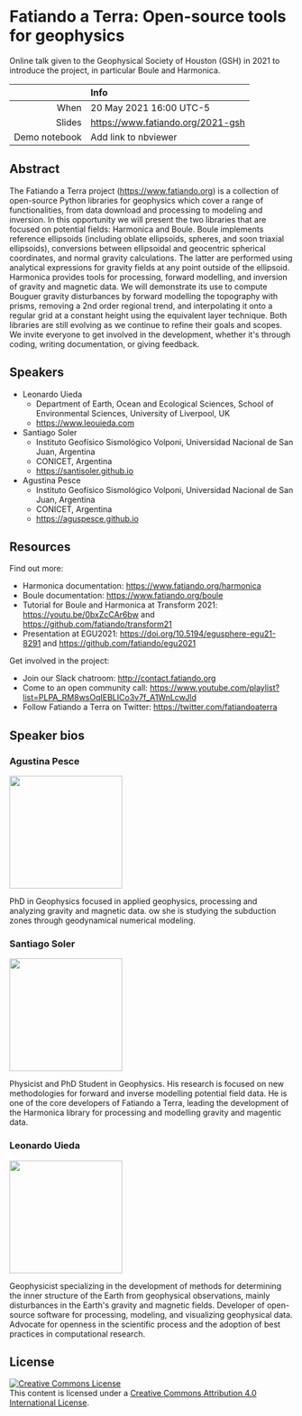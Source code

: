 # Fatiando a Terra: Open-source tools for geophysics

Online talk given to the Geophysical Society of Houston (GSH) in 2021
to introduce the project, in particular Boule and Harmonica.

| | Info |
|--:|:------|
| When | 20 May 2021 16:00 UTC-5 |
| Slides | https://www.fatiando.org/2021-gsh |
| Demo notebook | Add link to nbviewer |

## Abstract

The Fatiando a Terra project (https://www.fatiando.org) is a collection of open-source Python libraries for geophysics which cover a range of functionalities, from data download and processing to modeling and inversion. 
In this opportunity we will present the two libraries that are focused on potential fields: Harmonica and Boule. 
Boule implements reference ellipsoids (including oblate ellipsoids, spheres, and soon triaxial ellipsoids), conversions between ellipsoidal and geocentric spherical coordinates, and normal gravity calculations.
The latter are performed using analytical expressions for gravity fields at any point outside of the ellipsoid. 
Harmonica provides tools for processing, forward modelling, and inversion of gravity and magnetic data. 
We will demonstrate its use to compute Bouguer gravity disturbances by forward modelling the topography with prisms, removing a 2nd order regional trend, and interpolating it onto a regular grid at a constant height using the equivalent layer technique.
Both libraries are still evolving as we continue to refine their goals and scopes.
We invite everyone to get involved in the development, whether it's through coding, writing documentation, or giving feedback.

## Speakers

* Leonardo Uieda 
    * Department of Earth, Ocean and Ecological Sciences, School of Environmental Sciences, University of Liverpool, UK
    * https://www.leouieda.com
* Santiago Soler
    * Instituto Geofísico Sismológico Volponi, Universidad Nacional de San Juan, Argentina
    * CONICET, Argentina
    * https://santisoler.github.io
* Agustina Pesce
    * Instituto Geofísico Sismológico Volponi, Universidad Nacional de San Juan, Argentina
    * CONICET, Argentina
    * https://aguspesce.github.io

## Resources

Find out more:

* Harmonica documentation: https://www.fatiando.org/harmonica
* Boule documentation: https://www.fatiando.org/boule
* Tutorial for Boule and Harmonica at Transform 2021: https://youtu.be/0bxZcCAr6bw and https://github.com/fatiando/transform21
* Presentation at EGU2021: https://doi.org/10.5194/egusphere-egu21-8291 and https://github.com/fatiando/egu2021

Get involved in the project:

* Join our Slack chatroom: http://contact.fatiando.org
* Come to an open community call: https://www.youtube.com/playlist?list=PLPA_RM8wsOqIEBLICo3v7f_A1WnLcwJld
* Follow Fatiando a Terra on Twitter: https://twitter.com/fatiandoaterra

## Speaker bios

### Agustina Pesce

<img src="https://raw.githubusercontent.com/aguspesce/aguspesce.github.io/master/imgs/about.jpg" width="200px">

PhD in Geophysics focused in applied geophysics, processing and analyzing gravity and magnetic data. 
ow she is studying the subduction zones through geodynamical numerical modeling.

### Santiago Soler

<img src="https://santisoler.github.io/images/about.jpg" width="200px">

Physicist and PhD Student in Geophysics. His research is focused on new methodologies for forward and 
inverse modelling potential field data. He is one of the core developers of Fatiando a Terra, 
leading the development of the Harmonica library for processing and modelling gravity and magentic data.

### Leonardo Uieda

<img src="https://www.leouieda.com/images/profile/ness.jpg" width="200px">

Geophysicist specializing in the development of methods for determining the inner structure of the Earth 
from geophysical observations, mainly disturbances in the Earth's gravity and magnetic fields. 
Developer of open-source software for processing, modeling, and visualizing geophysical data. 
Advocate for openness in the scientific process and the adoption of best practices in computational research.

## License

<a rel="license" href="http://creativecommons.org/licenses/by/4.0/"><img
alt="Creative Commons License" style="border-width:0"
src="https://i.creativecommons.org/l/by/4.0/88x31.png" /></a><br>
This content is licensed under a <a rel="license"
href="http://creativecommons.org/licenses/by/4.0/">Creative Commons Attribution
4.0 International License</a>.
